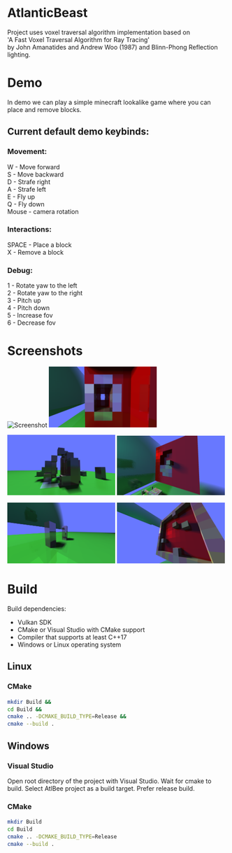 # AtlanticBeast

Project uses voxel traversal algorithm implementation based on <br>
'A Fast Voxel Traversal Algorithm for Ray Tracing'<br>
by John Amanatides and Andrew Woo (1987) and Blinn-Phong Reflection lighting.

# Demo

In demo we can play a simple minecraft lookalike game where you can place and remove blocks.

## Current default demo keybinds:

### Movement:
W - Move forward<br>
S - Move backward<br>
D - Strafe right<br>
A - Strafe left<br>
E - Fly up<br>
Q - Fly down<br>
Mouse - camera rotation<br>

### Interactions:
SPACE - Place a block<br>
X - Remove a block<br>

### Debug:
1 - Rotate yaw to the left<br>
2 - Rotate yaw to the right<br>
3 - Pitch up<br>
4 - Pitch down<br>
5 - Increase fov<br>
6 - Decrease fov<br>

# Screenshots
<p float="left">
  <img src="https://github.com/Im-Bee/AtlanticBeast/blob/master/Docs/DocScreen01.jpg?raw=true" alt="Screenshot" width="49%"/>
  <img src="https://github.com/Im-Bee/AtlanticBeast/blob/master/Docs/DocScreen02.jpg?raw=true" alt="Screenshot" width="49%"/>
</p>
<p float="left">
  <img src="https://github.com/Im-Bee/AtlanticBeast/blob/master/Docs/DocScreen03.jpg?raw=true" alt="Screenshot" width="49%"/>
  <img src="https://github.com/Im-Bee/AtlanticBeast/blob/master/Docs/readmeSrceenshot_6.jpg?raw=true" alt="Screenshot" width="49%"/>
</p>																
<p float="left">													
  <img src="https://github.com/Im-Bee/AtlanticBeast/blob/master/Docs/DocScreen05.jpg?raw=true" alt="Screenshot" width="49%"/>
  <img src="https://github.com/Im-Bee/AtlanticBeast/blob/master/Docs/DocScreen06.jpg?raw=true" alt="Screenshot" width="49%"/>
</p>

# Build

Build dependencies:
  - Vulkan SDK
  - CMake or Visual Studio with CMake support
  - Compiler that supports at least C++17
  - Windows or Linux operating system

## Linux

### CMake

``` sh
mkdir Build &&
cd Build &&
cmake .. -DCMAKE_BUILD_TYPE=Release &&
cmake --build .
```

## Windows

### Visual Studio 

Open root directory of the project with Visual Studio. Wait for cmake to build. Select AtlBee project as a build target.
Prefer release build.

### CMake

``` sh
mkdir Build
cd Build
cmake .. -DCMAKE_BUILD_TYPE=Release
cmake --build .
```


